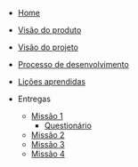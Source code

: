 - [Home](/)

- [Visão do produto]()
- [Visão do projeto]()
- [Processo de desenvolvimento]()
- [Lições aprendidas]()
- Entregas
  - [Missão 1]()
    - [Questionário](./entregas/missao_01/Questionario.md)
  - [Missão 2]()
  - [Missão 3]()
  - [Missão 4]()
